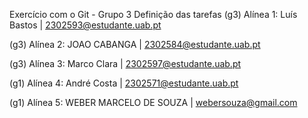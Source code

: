 Exercício com o Git - Grupo 3
Definição das tarefas
(g3) Alínea 1: Luís Bastos | 2302593@estudante.uab.pt

(g3) Alínea 2: JOAO CABANGA | 2302584@estudante.uab.pt

(g3) Alínea 3: Marco Clara | 2302597@estudante.uab.pt

(g1) Alínea 4: André Costa | 2302571@estudante.uab.pt

(g1) Alínea 5: WEBER MARCELO DE SOUZA | webersouza@gmail.com
